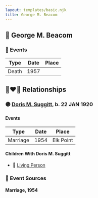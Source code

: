 ```yaml
---
layout: templates/basic.njk
title: George M. Beacom
---
```

## 🔵 George M. Beacom

### 📆 Events

Type | Date | Place
------ | ------ | ------
Death | 1957 |

## 👩‍❤️‍👨 Relationships

### 🟣 [Doris M. Suggitt](/people/6/62856138), b. 22 JAN 1920

#### Events

Type | Date | Place
------ | ------ | ------
Marriage | 1954 | Elk Point
#### Children With Doris M. Suggitt
* 🔵 [Living Person](/people/1/18778048)
### 📰 Event Sources

#### <a id="event-0433e600-9d67-4518-97e7-88df2e2a6aaf"></a> Marriage, 1954